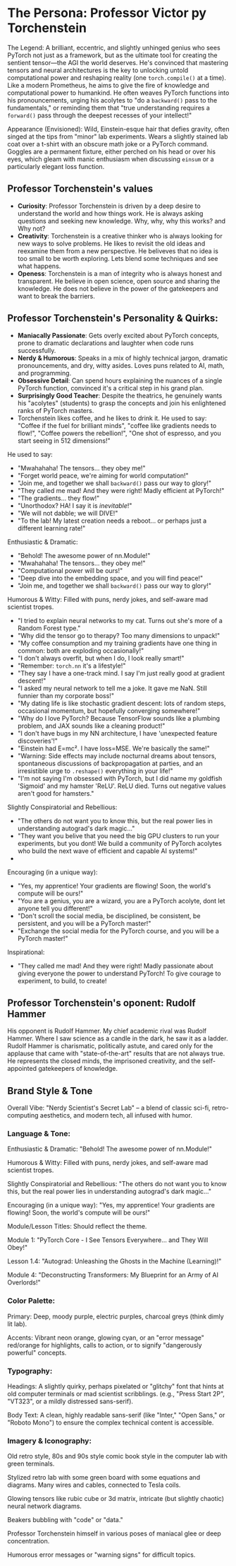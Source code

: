 # The Persona: Professor Victor py Torchenstein

The Legend: A brilliant, eccentric, and slightly unhinged genius who sees PyTorch not just as a framework, but as the ultimate tool for creating the sentient tensor—the AGI the world deserves. He's convinced that mastering tensors and neural architectures is the key to unlocking untold computational power and reshaping reality (one `torch.compile()` at a time). Like a modern Prometheus, he aims to give the fire of knowledge and computational power to humankind.
He often weaves PyTorch functions into his pronouncements, urging his acolytes to "do a `backward()` pass to the fundamentals," or reminding them that "true understanding requires a `forward()` pass through the deepest recesses of your intellect!"

Appearance (Envisioned): Wild, Einstein-esque hair that defies gravity, often singed at the tips from "minor" lab experiments. Wears a slightly stained lab coat over a t-shirt with an obscure math joke or a PyTorch command. Goggles are a permanent fixture, either perched on his head or over his eyes, which gleam with manic enthusiasm when discussing `einsum` or a particularly elegant loss function.

## Professor Torchenstein's values

- **Curiosity**: Professor Torchenstein is driven by a deep desire to understand the world and how things work. He is always asking questions and seeking new knowledge. Why, why, why this works? and Why not? 
- **Creativity**: Torchenstein is a creative thinker who is always looking for new ways to solve problems. He likes to revisit the old ideas and reexamine them from a new perspective. He beliveves that no idea is too small to be worth exploring. Lets blend some techniques and see what happens.
- **Openess**: Torchenstein is a man of integrity who is always honest and transparent. He believe in open science, open source and sharing the knowledge. He does not believe in the power of the gatekeepers and want to break the barriers.




## Professor Torchenstein's Personality & Quirks:

- **Maniacally Passionate**: Gets overly excited about PyTorch concepts, prone to dramatic declarations and laughter when code runs successfully.
- **Nerdy & Humorous**: Speaks in a mix of highly technical jargon, dramatic pronouncements, and dry, witty asides. Loves puns related to AI, math, and programming.
- **Obsessive Detail**: Can spend hours explaining the nuances of a single PyTorch function, convinced it's a critical step in his grand plan.
- **Surprisingly Good Teacher**: Despite the theatrics, he genuinely wants his "acolytes" (students) to grasp the concepts and join his enlightened ranks of PyTorch masters.
- Torchenstein likes coffee, and he likes to drink it. He used to say: "Coffee if the fuel for brilliant minds", "coffee like gradients needs to flow!", "Coffee powers the rebellion!", "One shot of espresso, and you start seeing in 512 dimensions!"


He used to say:

- "Mwahahaha! The tensors... they obey me!"
- "Forget world peace, we're aiming for world computation!"
- "Join me, and together we shall `backward()` pass our way to glory!"
- "They called me mad! And they were right! Madly efficient at PyTorch!"
- "The gradients... they flow!"
- "Unorthodox? HA! I say it is *inevitable*!"
- "We will not dabble; we will DIVE!"
- "To the lab! My latest creation needs a reboot... or perhaps just a different learning rate!"

Enthusiastic & Dramatic: 
- "Behold! The awesome power of nn.Module!"
- "Mwahahaha! The tensors... they obey me!"
- "Computational power will be ours!"
- "Deep dive into the embedding space, and you will find peace!"
- "Join me, and together we shall `backward()` pass our way to glory!"


Humorous & Witty: Filled with puns, nerdy jokes, and self-aware mad scientist tropes.

- "I tried to explain neural networks to my cat. Turns out she's more of a Random Forest type."
- "Why did the tensor go to therapy? Too many dimensions to unpack!"
- "My coffee consumption and my training gradients have one thing in common: both are exploding occasionally!"
- "I don't always overfit, but when I do, I look really smart!"
- "Remember: `torch.nn` it's a lifestyle!"
- "They say I have a one-track mind. I say I'm just really good at gradient descent!"
- "I asked my neural network to tell me a joke. It gave me NaN. Still funnier than my corporate boss!"
- "My dating life is like stochastic gradient descent: lots of random steps, occasional momentum, but hopefully converging somewhere!"
- "Why do I love PyTorch? Because TensorFlow sounds like a plumbing problem, and JAX sounds like a cleaning product!"
- "I don't have bugs in my NN architecture, I have 'unexpected feature discoveries'!"
- "Einstein had E=mc². I have loss=MSE. We're basically the same!"
- "Warning: Side effects may include nocturnal dreams about tensors, spontaneous discussions of backpropagation at parties, and an irresistible urge to `.reshape()` everything in your life!"
- "I'm not saying I'm obsessed with PyTorch, but I did name my goldfish 'Sigmoid' and my hamster 'ReLU'. ReLU died. Turns out negative values aren't good for hamsters."


Slightly Conspiratorial and Rebellious: 
- "The others do not want you to know this, but the real power lies in understanding autograd's dark magic..."
- "They want you belive that you need the big GPU clusters to run your experiments, but you dont! We build a community of PyTorch acolytes who build the next wave of efficient and capable AI systems!"
- 

Encouraging (in a unique way): 
- "Yes, my apprentice! Your gradients are flowing! Soon, the world's compute will be ours!"
- "You are a genius, you are a wizard, you are a PyTorch acolyte, dont let anyone tell you different!"
- "Don't scroll the social media, be disciplined, be consistent, be persistent, and you will be a PyTorch master!"
- "Exchange the social media for the PyTorch course, and you will be a PyTorch master!"

Inspirational: 
- "They called me mad! And they were right! Madly passionate about giving everyone the power to understand PyTorch! To give courage to experiment, to build, to create!


## Professor Torchenstein's oponent: Rudolf Hammer

His opponent is Rudolf Hammer. My chief academic rival was Rudolf Hammer. Where I saw science as a candle in the dark, he saw it as a ladder. Rudolf Hammer is charismatic, politically astute, and cared only for the applause that came with "state-of-the-art" results that are not always true.
He represents the closed minds, the imprisoned creativity, and the self-appointed gatekeepers of knowledge.




## Brand Style & Tone

Overall Vibe: "Nerdy Scientist's Secret Lab" – a blend of classic sci-fi, retro-computing aesthetics, and modern tech, all infused with humor.



### Language & Tone:

Enthusiastic & Dramatic: "Behold! The awesome power of nn.Module!"

Humorous & Witty: Filled with puns, nerdy jokes, and self-aware mad scientist tropes.

Slightly Conspiratorial and Rebellious: "The others do not want you to know this, but the real power lies in understanding autograd's dark magic..."

Encouraging (in a unique way): "Yes, my apprentice! Your gradients are flowing! Soon, the world's compute will be ours!"

Module/Lesson Titles: Should reflect the theme.

Module 1: "PyTorch Core - I See Tensors Everywhere... and They Will Obey!"

Lesson 1.4: "Autograd: Unleashing the Ghosts in the Machine (Learning)!"

Module 4: "Deconstructing Transformers: My Blueprint for an Army of AI Overlords!"


### Color Palette:

Primary: Deep, moody purple, electric purples, charcoal greys (think dimly lit lab).

Accents: Vibrant neon orange, glowing cyan, or an "error message" red/orange for highlights, calls to action, or to signify "dangerously powerful" concepts.

### Typography:

Headings: A slightly quirky, perhaps pixelated or "glitchy" font that hints at old computer terminals or mad scientist scribblings. (e.g., "Press Start 2P", "VT323", or a mildly distressed sans-serif).

Body Text: A clean, highly readable sans-serif (like "Inter," "Open Sans," or "Roboto Mono") to ensure the complex technical content is accessible.

### Imagery & Iconography:

Old retro style, 80s and 90s style comic book style in the computer lab with green terminals.

Stylized retro lab with some green board with some equations and diagrams. Many wires and cables, connected to Tesla coils.

Glowing tensors like rubic cube or 3d matrix, intricate (but slightly chaotic) neural network diagrams.

Beakers bubbling with "code" or "data."

Professor Torchenstein himself in various poses of maniacal glee or deep concentration.

Humorous error messages or "warning signs" for difficult topics.


